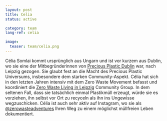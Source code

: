 ```yaml
---
layout: post
title: Celia
status: active

category: team
lang-ref: celia

image:
  teaser: team/celia.png
---
```


Célia Somlai kommt ursprünglich aus Ungarn und ist vor kurzem aus Dublin, wo sie eine der Mitbegründerinnen von [Precious Plastic Dublin](https://www.preciousplasticdublin.org/) war, nach Leipzig gezogen. Sie glaubt fest an die Macht des Precious Plastic Universums, insbesondere dem starken Community-Aspekt. Célia hat sich in den letzten Jahren intensiv mit dem Zero Waste Movement befasst und koordiniert die [Zero Waste Living in Leipzig](http://zerowastelivinginleipzig.de/) Community Group. In dem seltenen Fall, dass sie tatsächlich einmal Plastikmüll erzeugt, würde sie es vorziehen, ihn selbst vor Ort zu recyceln als ihn ins Ungewisse wegzuschicken. Célia ist auch sehr aktiv auf Instagram, wo sie als [@zerowasteadventures](https://www.instagram.com/zerowaste.adventures/) Ihren Weg zu einem möglichst müllfreien Leben dokumentiert.

